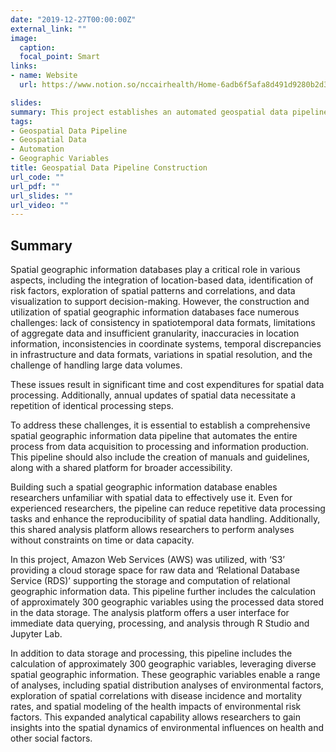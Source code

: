 ```yaml
---
date: "2019-12-27T00:00:00Z"
external_link: ""
image:
  caption:
  focal_point: Smart
links:
- name: Website
  url: https://www.notion.so/nccairhealth/Home-6adb6f5afa8d491d9280b2d3509ef662

slides:
summary: This project establishes an automated geospatial data pipeline to streamline data acquisition, processing, and analysis, enhancing accessibility and reproducibility for comprehensive spatial studies on environmental and health impacts.
tags:
- Geospatial Data Pipeline
- Geospatial Data
- Automation
- Geographic Variables
title: Geospatial Data Pipeline Construction
url_code: ""
url_pdf: ""
url_slides: ""
url_video: ""
---
```


## Summary
Spatial geographic information databases play a critical role in various aspects, including the integration of location-based data, identification of risk factors, exploration of spatial patterns and correlations, and data visualization to support decision-making. However, the construction and utilization of spatial geographic information databases face numerous challenges: lack of consistency in spatiotemporal data formats, limitations of aggregate data and insufficient granularity, inaccuracies in location information, inconsistencies in coordinate systems, temporal discrepancies in infrastructure and data formats, variations in spatial resolution, and the challenge of handling large data volumes.

These issues result in significant time and cost expenditures for spatial data processing. Additionally, annual updates of spatial data necessitate a repetition of identical processing steps.

To address these challenges, it is essential to establish a comprehensive spatial geographic information data pipeline that automates the entire process from data acquisition to processing and information production. This pipeline should also include the creation of manuals and guidelines, along with a shared platform for broader accessibility.

Building such a spatial geographic information database enables researchers unfamiliar with spatial data to effectively use it. Even for experienced researchers, the pipeline can reduce repetitive data processing tasks and enhance the reproducibility of spatial data handling. Additionally, this shared analysis platform allows researchers to perform analyses without constraints on time or data capacity.

In this project, Amazon Web Services (AWS) was utilized, with ‘S3’ providing a cloud storage space for raw data and ‘Relational Database Service (RDS)’ supporting the storage and computation of relational geographic information data. This pipeline further includes the calculation of approximately 300 geographic variables using the processed data stored in the data storage. The analysis platform offers a user interface for immediate data querying, processing, and analysis through R Studio and Jupyter Lab.

In addition to data storage and processing, this pipeline includes the calculation of approximately 300 geographic variables, leveraging diverse spatial geographic information. These geographic variables enable a range of analyses, including spatial distribution analyses of environmental factors, exploration of spatial correlations with disease incidence and mortality rates, and spatial modeling of the health impacts of environmental risk factors. This expanded analytical capability allows researchers to gain insights into the spatial dynamics of environmental influences on health and other social factors.
